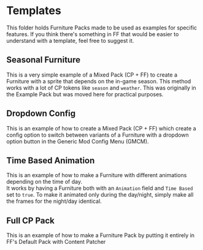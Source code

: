 # Templates

This folder holds Furniture Packs made to be used as examples for specific features. If you think there's something in FF that would be easier to understand with a template, feel free to suggest it.

## Seasonal Furniture

This is a very simple example of a Mixed Pack (CP + FF) to create a Furniture with a sprite that depends on the in-game season. This method works with a lot of CP tokens like `season` and `weather`. This was originally in the Example Pack but was moved here for practical purposes.

## Dropdown Config

This is an example of how to create a Mixed Pack (CP + FF) which create a config option to switch between variants of a Furniture with a dropdown option button in the Generic Mod Config Menu (GMCM).

## Time Based Animation

This is an example of how to make a Furniture with different animations depending on the time of day.  
It works by having a Furniture both with an `Animation` field and `Time Based` set to `true`. To make it animated only during the day/night, simply make all the frames for the night/day identical.

## Full CP Pack

This is an example of how to make a Furniture Pack by putting it entirely in FF's Default Pack with Content Patcher